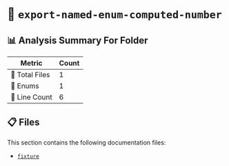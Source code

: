 # 📁 `export-named-enum-computed-number`

## 📊 Analysis Summary For Folder

| Metric | Count |
|--------|-------|
| 📁 Total Files | 1 |
| 🎯 Enums | 1 |
| 🔢 Line Count | 6 |


## 📋 Files

This section contains the following documentation files:

- [`fixture`](./fixture.md)